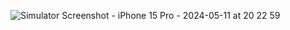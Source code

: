 
![Simulator Screenshot - iPhone 15 Pro - 2024-05-11 at 20 22 59](https://github.com/esedagunduz/JPApexPredators/assets/120177771/cbd38770-54a1-4553-8e86-9a265ed631f8)
